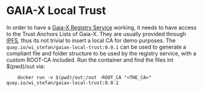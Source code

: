 # GAIA-X Local Trust

In order to have a [Gaia-X Registry Service](https://gitlab.com/gaia-x/lab/compliance/gx-registry) working, it needs to have access to the Trust Anchors Lists of Gaia-X. They are usually provided through [IPFS](https://gitlab.com/gaia-x/lab/compliance/gx-ipfs-pinning), thus its not trivial to insert a local CA for demo purposes. The ```quay.io/wi_stefan/gaiax-local-trust:0.0.1``` can be used to generate a compliant file and folder structure to be used by the registry service, with a custom ROOT-CA included.
Run the container and find the files int $(pwd)/out via:

```shell
    docker run -v $(pwd)/out:/out -ROOT_CA "<THE_CA>" quay.io/wi_stefan/gaiax-local-trust:0.0.1
```